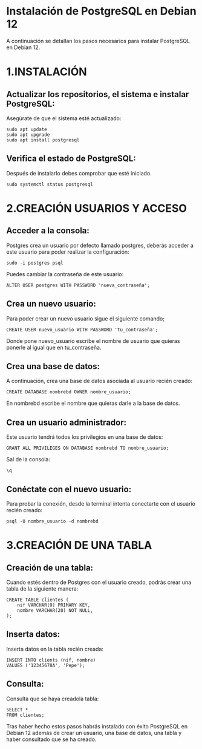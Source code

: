 # Instalación de PostgreSQL en Debian 12

A continuación se detallan los pasos necesarios para instalar PostgreSQL en Debian 12.

# 1.INSTALACIÓN
## Actualizar los repositorios, el sistema e instalar PostgreSQL:
Asegúrate de que el sistema esté actualizado:
```
sudo apt update
sudo apt upgrade
sudo apt install postgresql
```
## Verifica el estado de PostgreSQL:
Después de instalarlo debes comprobar que esté iniciado.
```
sudo systemctl status postgresql
```
# 2.CREACIÓN USUARIOS Y ACCESO
## Acceder a la consola:
Postgres crea un usuario por defecto llamado postgres, deberás acceder a este usuario para poder realizar la configuración:
```
sudo -i postgres psql
```
Puedes cambiar la contraseña de este usuario:
```
ALTER USER postgres WITH PASSWORD 'nueva_contraseña';
```
## Crea un nuevo usuario:
Para poder crear un nuevo usuario sigue el siguiente comando;
```
CREATE USER nuevo_usuario WITH PASSWORD 'tu_contraseña';
```
Donde pone nuevo_usuario escribe el nombre de usuario que quieras ponerle al igual que en tu_contraseña.

## Crea una base de datos:
A continuación, crea una base de datos asociada al usuario recién creado:
```
CREATE DATABASE nombrebd OWNER nombre_usuario;
```
En nombrebd escribe el nombre que quieras darle a la base de datos.

## Crea un usuario administrador:
Este usuario tendrá todos los privilegios en una base de datos:
```
GRANT ALL PRIVILEGES ON DATABASE nombrebd TO nombre_usuario;
```
Sal de la consola:
```
\q
```
## Conéctate con el nuevo usuario: 
Para probar la conexión, desde la terminal intenta conectarte con el usuario recién creado:
```
psql -U nombre_usuario -d nombrebd
```
# 3.CREACIÓN DE UNA TABLA
## Creación de una tabla: 
Cuando estés dentro de Postgres con el usuario creado, podrás crear una tabla de la siguiente manera: 
```
CREATE TABLE clientes (
    nif VARCHAR(9) PRIMARY KEY,
    nombre VARCHAR(20) NOT NULL,
);
```
## Inserta datos:
Inserta datos en la tabla recién creada:
```
INSERT INTO clients (nif, nombre)
VALUES ('12345678A', 'Pepe');
```
## Consulta:
Consulta que se haya creadola tabla: 
```
SELECT *
FROM clientes;
```
Tras haber hecho estos pasos habrás instalado con éxito PostgreSQL en Debian 12 además de crear un usuario, una base de datos, una tabla y haber consultado que se ha creado. 


